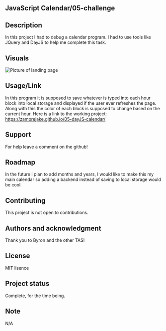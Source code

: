 ## JavaScript Calendar/05-challenge

## Description
In this project I had to debug a calendar program. I had to use tools like JQuery and DayJS to help me complete this task. 

## Visuals
![Picture of landing page](https://github.com/zamorejake/05-dayJS-calendar/blob/main/demoSMALLER.png)

## Usage/Link
In this program it is supposed to save whatever is typed into each hour block into local storage and displayed if the user ever refreshes the page. Along with this the color of each block is supposed to change based on the current hour.
Here is a link to the working project: https://zamorejake.github.io/05-dayJS-calendar/

## Support
For help leave a comment on the github!

## Roadmap
In the future I plan to add months and years, I would like to make this my main calendar so adding a backend instead of saving to local storage would be cool.

## Contributing
This project is not open to contributions.

## Authors and acknowledgment
Thank you to Byron and the other TAS!

## License
MIT lisence

## Project status
Complete, for the time being.

## Note

N/A